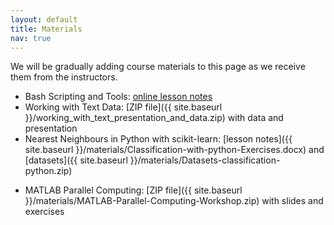 ```yaml
---
layout: default
title: Materials
nav: true
---
```


We will be gradually adding course materials to this page as we receive them from the instructors.

- Bash Scripting and Tools: <a href="http://bit.ly/bashmd" target="_blank">online lesson notes</a>
- Working with Text Data: [ZIP file]({{ site.baseurl }}/working_with_text_presentation_and_data.zip) with
  data and presentation
- Nearest Neighbours in Python with scikit-learn: [lesson notes]({{ site.baseurl
  }}/materials/Classification-with-python-Exercises.docx) and [datasets]({{ site.baseurl
  }}/materials/Datasets-classification-python.zip)
<!-- - Introduction to high-performance computing (HPC): [ZIP file](http://bit.ly/introhpc) with slides and codes -->
<!-- - Scientific Visualization: [ZIP file](http://bit.ly/paraviewzip) with slides, scripts, and sample datasets -->
<!-- - Chapel parallel programming: [slides](http://bit.ly/chapeltop), notes for <a -->
<!--   href="http://bit.ly/2CDRuxQ" target="_blank">base language</a>, notes for <a -->
<!--   href="http://bit.ly/2CDHCUS" target="_blank">task parallelism</a>, and notes for <a -->
<!--   href="http://bit.ly/2CC8MLW" target="_blank">data parallelism</a> -->
- MATLAB Parallel Computing: [ZIP file]({{ site.baseurl
  }}/materials/MATLAB-Parallel-Computing-Workshop.zip) with slides and exercises
